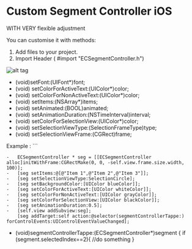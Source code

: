 # Custom Segment Controller iOS 
WITH VERY flexible adjustment

You can customise it with methods:

1. Add files to your project. 
2. Import Header   ( #import "ECSegmentController.h")

![alt tag](https://media.giphy.com/media/26ufcN8cxBHQ2BkJi/giphy.gif)

- (void)setFont:(UIFont*)font;
- (void) setColorForActiveText:(UIColor*)color;
- (void) setColorForNonActiveText:(UIColor*)color;
- (void) setItems:(NSArray*)items;
- (void) setAnimated:(BOOL)animated;
- (void) setAnimationDuration:(NSTimeInterval)interval;
- (void) setColorForSelectionView:(UIColor*)color;
- (void) setSelectionViewType:(SelectionFrameType)type;
- (void) setSelectionViewFrame:(CGRect)frame;

Example : ```

	-	ECSegmentController * seg = [[ECSegmentController alloc]initWithFrame:CGRectMake(0, 0, -self.view.frame.size.width, 100)];
	-	[seg setItems:@[@"Item 1",@"Item 2",@"Item 3"]];
	-	[seg setSelectionViewType:SelectionCircle];
	-	[seg setBackgroundColor:[UIColor blueColor]];
	-	[seg setColorForActiveText:[UIColor whiteColor]];
	-	[seg setColorForNonActiveText:[UIColor grayColor]];
	-	[seg setColorForSelectionView:[UIColor blackColor]];
	-	[seg setAnimationDuration:0.5];
	-	[self.view addSubview:seg];
	 	[seg addTarget:self action:@selector(segmentControllerTappe:) forControlEvents:UIControlEventValueChanged];

- (void)segmentControllerTappe:(ECSegmentController*)segment
{
if (segment.selectedIndex==2){
//do something
}

```


	
	
	
